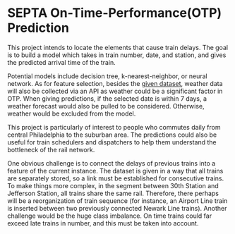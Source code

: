 # SEPTA On-Time-Performance(OTP) Prediction

This project intends to locate the elements that cause train delays. The goal is to build a model which takes in train number, date, and station, and gives the predicted arrival time of the train. 

Potential models include decision tree, k-nearest-neighbor, or neural network. As for feature selection, besides the [given dataset](https://www.kaggle.com/septa/on-time-performance), weather data will also be collected via an API as weather could be a significant factor in OTP. When giving predictions, if the selected date is within 7 days, a weather forecast would also be pulled to be considered. Otherwise, weather would be excluded from the model. 

This project is particularly of interest to people who commutes daily from central Philadelphia to the suburban area. The predictions could also be useful for train schedulers and dispatchers to help them understand the bottleneck of the rail network.

One obvious challenge is to connect the delays of previous trains into a feature of the current instance. The dataset is given in a way that all trains are separately stored, so a link must be established for consecutive trains. To make things more complex, in the segment between 30th Station and Jefferson Station, all trains share the same rail. Therefore, there perhaps will be a reorganization of train sequence (for instance, an Airport Line train is inserted between two previously connected Newark Line trains). Another challenge would be the huge class imbalance. On time trains could far exceed late trains in number, and this must be taken into account. 
